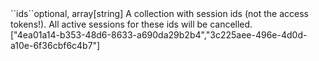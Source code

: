 <tr><td>``ids``</td><td>optional, array[string]</td>
<td>A collection with session ids (not the access tokens!). All active sessions for these ids will be cancelled.<br/>
<td>["4ea01a14-b353-48d6-8633-a690da29b2b4","3c225aee-496e-4d0d-a10e-6f36cbf6c4b7"]</td>
<td></td>
</tr>

 